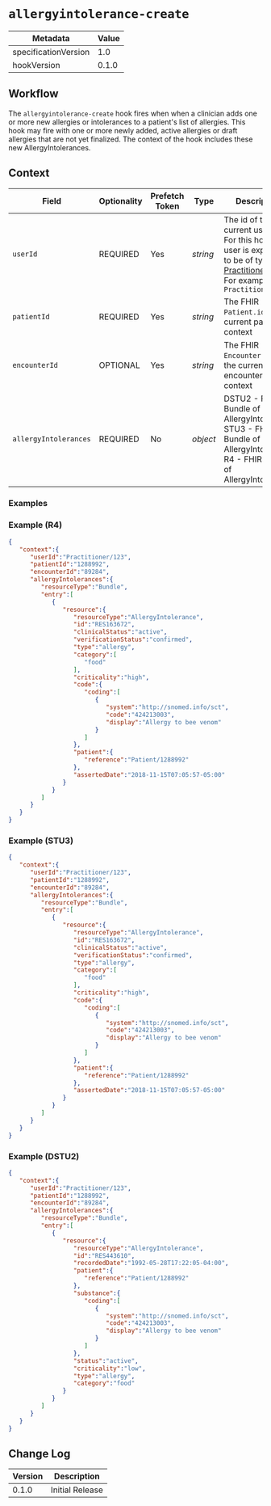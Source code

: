 # `allergyintolerance-create`

| Metadata | Value
| ---- | ----
| specificationVersion | 1.0
| hookVersion | 0.1.0

## Workflow

The `allergyintolerance-create` hook fires when when a clinician adds one or more new allergies or intolerances to a patient's list of allergies. 
This hook may fire with one or more newly added, active allergies or draft allergies that are not yet finalized. 
The context of the hook includes these new AllergyIntolerances.

## Context

Field | Optionality | Prefetch Token | Type | Description
----- | -------- | ---- | ---- | ----
`userId` | REQUIRED | Yes | *string* | The id of the current user.<br />For this hook, the user is expected to be of type [Practitioner](https://www.hl7.org/fhir/practitioner.html).<br />For example, `Practitioner/123`
`patientId` | REQUIRED | Yes | *string* |  The FHIR `Patient.id` of the current patient in context
`encounterId` | OPTIONAL | Yes | *string* |  The FHIR `Encounter.id` of the current encounter in context
`allergyIntolerances` | REQUIRED | No | *object* | DSTU2 - FHIR Bundle of AllergyIntolerance<br/> STU3 - FHIR Bundle of AllergyIntolerance <br/> R4 - FHIR Bundle of AllergyIntolerance


### Examples

### Example (R4)

```json
{
   "context":{
      "userId":"Practitioner/123",
      "patientId":"1288992",
      "encounterId":"89284",
      "allergyIntolerances":{
         "resourceType":"Bundle",
         "entry":[
            {
               "resource":{
                  "resourceType":"AllergyIntolerance",
                  "id":"RES163672",
                  "clinicalStatus":"active",
                  "verificationStatus":"confirmed",
                  "type":"allergy",
                  "category":[
                     "food"
                  ],
                  "criticality":"high",
                  "code":{
                     "coding":[
                        {
                           "system":"http://snomed.info/sct",
                           "code":"424213003",
                           "display":"Allergy to bee venom"
                        }
                     ]
                  },
                  "patient":{
                     "reference":"Patient/1288992"
                  },
                  "assertedDate":"2018-11-15T07:05:57-05:00"
               }
            }
         ]
      }
   }
}
```


### Example (STU3)

```json
{
   "context":{
      "userId":"Practitioner/123",
      "patientId":"1288992",
      "encounterId":"89284",
      "allergyIntolerances":{
         "resourceType":"Bundle",
         "entry":[
            {
               "resource":{
                  "resourceType":"AllergyIntolerance",
                  "id":"RES163672",
                  "clinicalStatus":"active",
                  "verificationStatus":"confirmed",
                  "type":"allergy",
                  "category":[
                     "food"
                  ],
                  "criticality":"high",
                  "code":{
                     "coding":[
                        {
                           "system":"http://snomed.info/sct",
                           "code":"424213003",
                           "display":"Allergy to bee venom"
                        }
                     ]
                  },
                  "patient":{
                     "reference":"Patient/1288992"
                  },
                  "assertedDate":"2018-11-15T07:05:57-05:00"
               }
            }
         ]
      }
   }
}
```

### Example (DSTU2)
 
```json
{
   "context":{
      "userId":"Practitioner/123",
      "patientId":"1288992",
      "encounterId":"89284",
      "allergyIntolerances":{
         "resourceType":"Bundle",
         "entry":[
            {
               "resource":{
                  "resourceType":"AllergyIntolerance",
                  "id":"RES443610",
                  "recordedDate":"1992-05-28T17:22:05-04:00",
                  "patient":{
                     "reference":"Patient/1288992"
                  },
                  "substance":{
                     "coding":[
                        {
                           "system":"http://snomed.info/sct",
                           "code":"424213003",
                           "display":"Allergy to bee venom"
                        }
                     ]
                  },
                  "status":"active",
                  "criticality":"low",
                  "type":"allergy",
                  "category":"food"
               }
            }
         ]
      }
   }
}
```

## Change Log

Version | Description
---- | ----
0.1.0 | Initial Release
